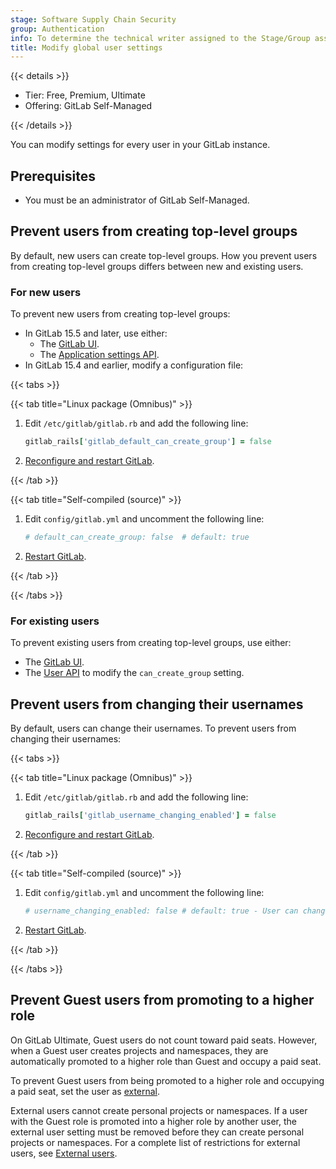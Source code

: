 ```yaml
---
stage: Software Supply Chain Security
group: Authentication
info: To determine the technical writer assigned to the Stage/Group associated with this page, see https://handbook.gitlab.com/handbook/product/ux/technical-writing/#assignments
title: Modify global user settings
---
```


{{< details >}}

- Tier: Free, Premium, Ultimate
- Offering: GitLab Self-Managed

{{< /details >}}

You can modify settings for every user in your GitLab instance.

## Prerequisites

- You must be an administrator of GitLab Self-Managed.

## Prevent users from creating top-level groups

By default, new users can create top-level groups. How you prevent users from creating top-level groups differs between new and existing users.

### For new users

To prevent new users from creating top-level groups:

- In GitLab 15.5 and later, use either:
  - The [GitLab UI](settings/account_and_limit_settings.md#prevent-new-users-from-creating-top-level-groups).
  - The [Application settings API](../api/settings.md#update-application-settings).
- In GitLab 15.4 and earlier, modify a configuration file:

{{< tabs >}}

{{< tab title="Linux package (Omnibus)" >}}

1. Edit `/etc/gitlab/gitlab.rb` and add the following line:

   ```ruby
   gitlab_rails['gitlab_default_can_create_group'] = false
   ```

1. [Reconfigure and restart GitLab](restart_gitlab.md#reconfigure-a-linux-package-installation).

{{< /tab >}}

{{< tab title="Self-compiled (source)" >}}

1. Edit `config/gitlab.yml` and uncomment the following line:

   ```yaml
   # default_can_create_group: false  # default: true
   ```

1. [Restart GitLab](restart_gitlab.md#self-compiled-installations).

{{< /tab >}}

{{< /tabs >}}

### For existing users

To prevent existing users from creating top-level groups, use either:

- The [GitLab UI](admin_area.md#prevent-a-user-from-creating-top-level-groups).
- The [User API](../api/users.md#modify-a-user) to modify the `can_create_group` setting.

## Prevent users from changing their usernames

By default, users can change their usernames. To prevent users from changing their usernames:

{{< tabs >}}

{{< tab title="Linux package (Omnibus)" >}}

1. Edit `/etc/gitlab/gitlab.rb` and add the following line:

   ```ruby
   gitlab_rails['gitlab_username_changing_enabled'] = false
   ```

1. [Reconfigure and restart GitLab](restart_gitlab.md#reconfigure-a-linux-package-installation).

{{< /tab >}}

{{< tab title="Self-compiled (source)" >}}

1. Edit `config/gitlab.yml` and uncomment the following line:

   ```yaml
   # username_changing_enabled: false # default: true - User can change their username/namespace
   ```

1. [Restart GitLab](restart_gitlab.md#self-compiled-installations).

{{< /tab >}}

{{< /tabs >}}

## Prevent Guest users from promoting to a higher role

On GitLab Ultimate, Guest users do not count toward paid seats. However, when a Guest user creates
projects and namespaces, they are automatically promoted to a higher role than Guest and occupy
a paid seat.

To prevent Guest users from being promoted to a higher role and occupying a paid seat,
set the user as [external](external_users.md).

External users cannot create personal projects or namespaces. If a user with the Guest role is promoted into a higher role by another user,
the external user setting must be removed before they can create personal projects or namespaces. For a complete list of restrictions for external
users, see [External users](external_users.md).
